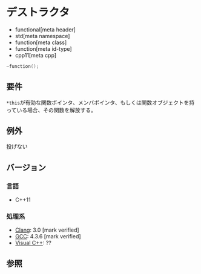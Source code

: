 # デストラクタ
* functional[meta header]
* std[meta namespace]
* function[meta class]
* function[meta id-type]
* cpp11[meta cpp]

```cpp
~function();
```

## 要件
`*this`が有効な関数ポインタ、メンバポインタ、もしくは関数オブジェクトを持っている場合、その関数を解放する。


## 例外
投げない


## バージョン
### 言語
- C++11


### 処理系
- [Clang](/implementation.md#clang): 3.0 [mark verified]
- [GCC](/implementation.md#gcc): 4.3.6 [mark verified]
- [Visual C++](/implementation.md#visual_cpp): ??


## 参照
